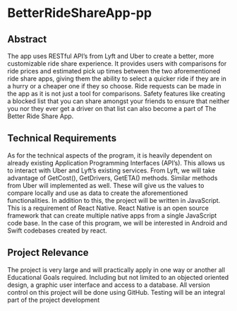 # BetterRideShareApp-pp
## Abstract
The app uses RESTful API’s from Lyft and Uber to create a better, more customizable ride share experience. It provides users with comparisons for ride prices and estimated pick up times between the two aforementioned ride share apps, giving them the ability to select a quicker ride if they are in a hurry or a cheaper one if they so choose. Ride requests can be made in the app as it is not just a tool for comparisons. Safety features like creating a blocked list that you can share amongst your friends to ensure that neither you nor they ever get a driver on that list can also become a part of The Better Ride Share App. 

## Technical Requirements
As for the technical aspects of the program, it is heavily dependent on already existing Application Programming Interfaces (API’s). This allows us to interact with Uber and Lyft’s existing services. From Lyft, we will take advantage of GetCost(), GetDrivers, GetETA() methods. Similar methods from Uber will implemented as well. These will give us the values to compare locally and use as data to create the aforementioned functionalities. In addition to this, the project will be written in JavaScript. This is a requirement of React Native. React Native is an open source framework that can create multiple native apps from a single JavaScript code base. In the case of this program, we will be interested  in Android and Swift codebases created by react.

## Project Relevance
The project is very large and will practically apply in one way or another all Educational Goals required. Including but not limited to an objected oriented design, a graphic user interface and access to a database. All version control on this project will be done using GitHub. Testing will be an integral part of the project development 

